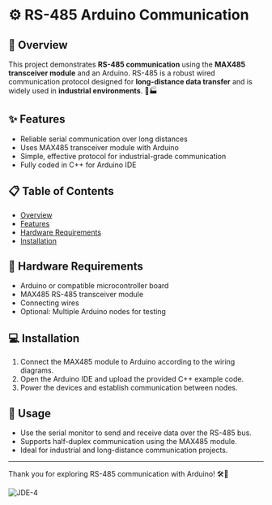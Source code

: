 # ⚙️ RS-485 Arduino Communication

## 🔗 Overview

This project demonstrates **RS-485 communication** using the **MAX485 transceiver module** and an Arduino. RS-485 is a robust wired communication protocol designed for **long-distance data transfer** and is widely used in **industrial environments**. 🔧🏭

## ✨ Features

- Reliable serial communication over long distances  
- Uses MAX485 transceiver module with Arduino  
- Simple, effective protocol for industrial-grade communication  
- Fully coded in C++ for Arduino IDE  

## 📋 Table of Contents

- [Overview](#-overview)  
- [Features](#-features)  
- [Hardware Requirements](#-hardware-requirements)  
- [Installation](#-installation)  


## 🔧 Hardware Requirements

- Arduino or compatible microcontroller board  
- MAX485 RS-485 transceiver module  
- Connecting wires  
- Optional: Multiple Arduino nodes for testing  

## 💻 Installation

1. Connect the MAX485 module to Arduino according to the wiring diagrams.  
2. Open the Arduino IDE and upload the provided C++ example code.  
3. Power the devices and establish communication between nodes.

## 🎯 Usage

- Use the serial monitor to send and receive data over the RS-485 bus.  
- Supports half-duplex communication using the MAX485 module.  
- Ideal for industrial and long-distance communication projects.

---

Thank you for exploring RS-485 communication with Arduino! 🛠️📡


![JDE-4](https://github.com/user-attachments/assets/1dc20687-8091-45cd-b1cf-bce460d53c6b)
